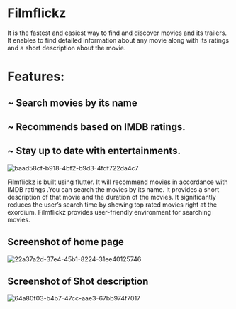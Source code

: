 # Filmflickz 

It is the fastest and easiest way to find and discover movies and its trailers. It
enables to find detailed information about any movie along with its ratings and a short
description about the movie. 


# Features:

## ~ Search movies by its name 
## ~ Recommends based on IMDB ratings.

## ~ Stay up to date with entertainments.

![baad58cf-b918-4bf2-b9d3-4fdf722da4c7](https://user-images.githubusercontent.com/50547679/95607517-77133480-0a79-11eb-9140-6e3d8f33167b.jpg)

Filmflickz is built using flutter. It will recommend movies in accordance with IMDB
ratings .You can search the movies by its name. It provides a short description of that
movie and the duration of the movies. It significantly reduces the user’s search time
by showing top rated movies right at the exordium. Filmflickz provides user-friendly
environment for searching movies.

## Screenshot of home page
![22a37a2d-37e4-45b1-8224-31ee40125746](https://user-images.githubusercontent.com/50547679/95607037-cb69e480-0a78-11eb-9411-1932850240a5.jpg)

## Screenshot of Shot description
![64a80f03-b4b7-47cc-aae3-67bb974f7017](https://user-images.githubusercontent.com/50547679/95607207-09670880-0a79-11eb-816b-36c785204980.jpg)
